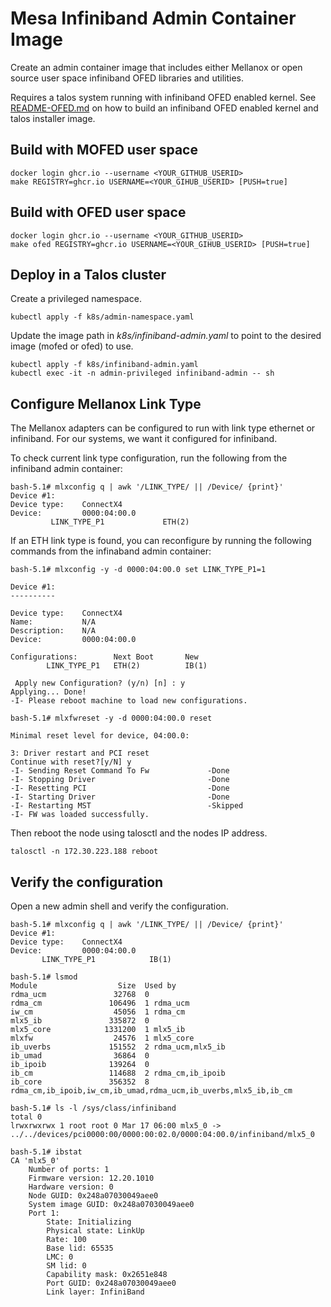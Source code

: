 # Mesa Infiniband Admin Container Image
Create an admin container image that includes either Mellanox or open source user space infiniband OFED libraries and utilities.

Requires a talos system running with infiniband OFED enabled kernel.
See [README-OFED.md](./README-OFED.md) on how to build an infiniband OFED enabled kernel and talos installer image.
## Build with MOFED user space
```
docker login ghcr.io --username <YOUR_GITHUB_USERID>
make REGISTRY=ghcr.io USERNAME=<YOUR_GIHUB_USERID> [PUSH=true]
```
## Build with OFED user space
```
docker login ghcr.io --username <YOUR_GITHUB_USERID>
make ofed REGISTRY=ghcr.io USERNAME=<YOUR_GIHUB_USERID> [PUSH=true]
```
## Deploy in a Talos cluster
Create a privileged namespace.
```
kubectl apply -f k8s/admin-namespace.yaml
```
Update the image path in *k8s/infiniband-admin.yaml* to point to the desired image (mofed or ofed) to use.
```
kubectl apply -f k8s/infiniband-admin.yaml
kubectl exec -it -n admin-privileged infiniband-admin -- sh
```

## Configure Mellanox Link Type
The Mellanox adapters can be configured to run with link type ethernet or infiniband.  For our systems, we want it configured for infiniband.

To check current link type configuration, run the following from the infiniband admin container:
```
bash-5.1# mlxconfig q | awk '/LINK_TYPE/ || /Device/ {print}'
Device #1:
Device type:    ConnectX4       
Device:         0000:04:00.0    
         LINK_TYPE_P1             ETH(2)           
```      
If an ETH link type is found, you can reconfigure by running the following commands from the infinaband admin container:
```
bash-5.1# mlxconfig -y -d 0000:04:00.0 set LINK_TYPE_P1=1

Device #1:
----------

Device type:    ConnectX4       
Name:           N/A             
Description:    N/A             
Device:         0000:04:00.0    

Configurations:        Next Boot       New
        LINK_TYPE_P1   ETH(2)          IB(1)           

 Apply new Configuration? (y/n) [n] : y
Applying... Done!
-I- Please reboot machine to load new configurations.
```
```
bash-5.1# mlxfwreset -y -d 0000:04:00.0 reset

Minimal reset level for device, 04:00.0:

3: Driver restart and PCI reset
Continue with reset?[y/N] y
-I- Sending Reset Command To Fw             -Done
-I- Stopping Driver                         -Done
-I- Resetting PCI                           -Done
-I- Starting Driver                         -Done
-I- Restarting MST                          -Skipped
-I- FW was loaded successfully.
```
Then reboot the node using talosctl and the nodes IP address.
```
talosctl -n 172.30.223.188 reboot
```
## Verify the configuration
Open a new admin shell and verify the configuration.
```
bash-5.1# mlxconfig q | awk '/LINK_TYPE/ || /Device/ {print}'
Device #1:
Device type:    ConnectX4       
Device:         0000:04:00.0    
       LINK_TYPE_P1            IB(1)           

bash-5.1# lsmod
Module                  Size  Used by
rdma_ucm               32768  0
rdma_cm               106496  1 rdma_ucm
iw_cm                  45056  1 rdma_cm
mlx5_ib               335872  0
mlx5_core            1331200  1 mlx5_ib
mlxfw                  24576  1 mlx5_core
ib_uverbs             151552  2 rdma_ucm,mlx5_ib
ib_umad                36864  0
ib_ipoib              139264  0
ib_cm                 114688  2 rdma_cm,ib_ipoib
ib_core               356352  8 rdma_cm,ib_ipoib,iw_cm,ib_umad,rdma_ucm,ib_uverbs,mlx5_ib,ib_cm
```
```
bash-5.1# ls -l /sys/class/infiniband
total 0
lrwxrwxrwx 1 root root 0 Mar 17 06:00 mlx5_0 -> ../../devices/pci0000:00/0000:00:02.0/0000:04:00.0/infiniband/mlx5_0
```
```
bash-5.1# ibstat
CA 'mlx5_0'
	Number of ports: 1
	Firmware version: 12.20.1010
	Hardware version: 0
	Node GUID: 0x248a07030049aee0
	System image GUID: 0x248a07030049aee0
	Port 1:
		State: Initializing
		Physical state: LinkUp
		Rate: 100
		Base lid: 65535
		LMC: 0
		SM lid: 0
		Capability mask: 0x2651e848
		Port GUID: 0x248a07030049aee0
		Link layer: InfiniBand
```
